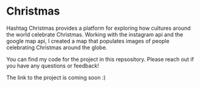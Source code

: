 # Christmas 

Hashtag Christmas provides a platform for exploring how cultures around the world celebrate Christmas. Working with the instagram api and the google map api, I created a map that populates images of people celebrating Christmas around the globe.

You can find my code for the project in this repsository. Please reach out if you have any questions or feedback! 

The link to the project is coming soon :)
